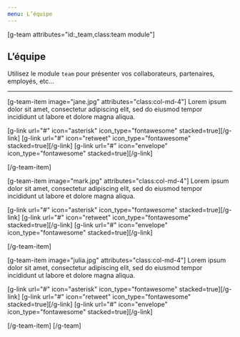 ```yaml
---
menu: L’équipe
---
```


[g-team attributes="id:_team,class:team module"]

## L’équipe
Utilisez le module `team` pour présenter vos collaborateurs, partenaires, employés, etc…

___

[g-team-item image="jane.jpg" attributes="class:col-md-4"]
Lorem ipsum dolor sit amet, consectetur adipiscing elit, sed do eiusmod tempor incididunt ut labore et dolore magna aliqua.
<div class="item-social">
[g-link url="#" icon="asterisk" icon_type="fontawesome" stacked=true][/g-link]
[g-link url="#" icon="retweet" icon_type="fontawesome" stacked=true][/g-link]
[g-link url="#" icon="envelope" icon_type="fontawesome" stacked=true][/g-link]
</div>

[/g-team-item]

[g-team-item image="mark.jpg" attributes="class:col-md-4"]
Lorem ipsum dolor sit amet, consectetur adipiscing elit, sed do eiusmod tempor incididunt ut labore et dolore magna aliqua.
<div class="item-social">
[g-link url="#" icon="asterisk" icon_type="fontawesome" stacked=true][/g-link]
[g-link url="#" icon="retweet" icon_type="fontawesome" stacked=true][/g-link]
[g-link url="#" icon="envelope" icon_type="fontawesome" stacked=true][/g-link]
</div>

[/g-team-item]

[g-team-item image="julia.jpg" attributes="class:col-md-4"]
Lorem ipsum dolor sit amet, consectetur adipiscing elit, sed do eiusmod tempor incididunt ut labore et dolore magna aliqua.
<div class="item-social">
[g-link url="#" icon="asterisk" icon_type="fontawesome" stacked=true][/g-link]
[g-link url="#" icon="retweet" icon_type="fontawesome" stacked=true][/g-link]
[g-link url="#" icon="envelope" icon_type="fontawesome" stacked=true][/g-link]
</div>

[/g-team-item]
[/g-team]